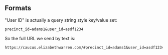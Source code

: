 ## Formats

"User ID" is actually a query string style key/value set:

    precinct_id=adams1&user_id=asdf1234


So the full URL we send by text is:

    https://caucus.elizabethwarren.com/#precinct_id=adams1&user_id=asdf1234

